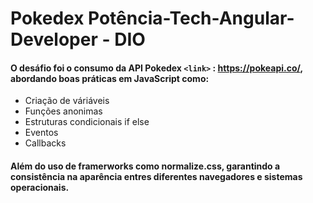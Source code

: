 # Pokedex Potência-Tech-Angular-Developer - DIO

#### O desáfio foi o consumo da API Pokedex `<link>` : <https://pokeapi.co/>, abordando boas práticas em JavaScript como:
- Criação de váriáveis
- Funções anonimas
- Estruturas condicionais if else
- Eventos
- Callbacks

#### Além do uso de framerworks como normalize.css, garantindo a consistência na aparência entres diferentes navegadores e sistemas operacionais.
